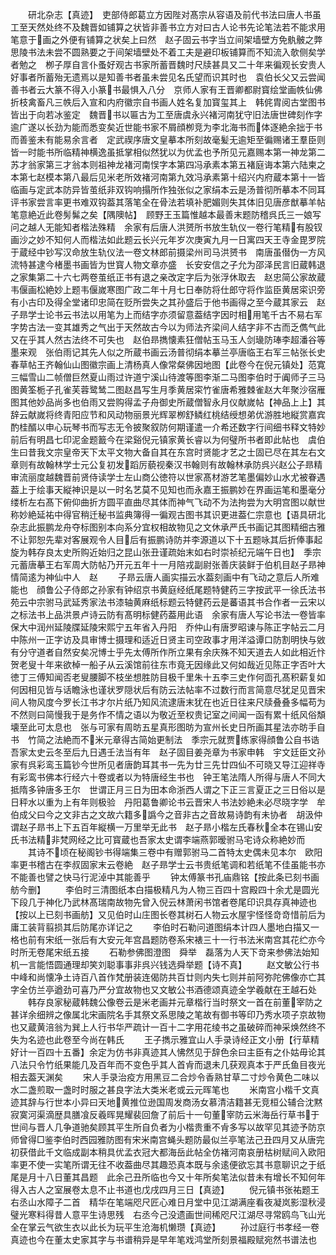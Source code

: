 <!-- { "loadSidebar": true } -->
　　研北杂志【真迹】　吏部侍郎葛立方因陛对髙宗从容语及前代书法曰唐人书虽工至天然处终不及魏晋如铺算之状皆非善书立方对曰古人论书先论笔法若不能求用笔意于画之外便有铺算之状矣上曰然　赵子固云书字当立间架墙壁方免骫骳之弊思陵书法未尝不圆熟要之于间架墙壁处不着工夫是避印板铺算而不知流入欹侧矣学者勉之　栁子厚自言仆蚤好观古书家所蓄晋魏时尺牍甚具又二十年来徧观长安贵人好事者所蓄殆无遗焉以是知善书者虽未尝见名氏望而识其时也　袁伯长父又云尝闻善书者云大篆不得入小篆书最惧入八分　京师人家有王晋卿都尉寳绘堂画帙仙佛折枝禽畜凡三帙后入宣和内府徽宗自书画人姓名复加寳玺其上　韩侂胄阅古堂图书皆出于向若冰鉴定　魏晋书以匾古为工至唐虞永兴褚河南犹守旧法唐世碑刻作字逾广遂以长劲为能而悉变矣近世能书家不屑顔栁竞为李北海书而体逐絶余拙于书而善鉴未有能易余言者　定武禊序唐文皇摹本所刻故毫髪无逾矩至徧赐诸王羣臣则皆一时能书所临精神横逸虽抵掌相似然犹以为优孟也予所见元嘉赐本第一神龙第二苏才翁家第三才翁本则祖神龙褚河南悮字本第四冯承素本第五褚庭诲本第六陆柬之本第七赵模本第八最后见米老所效褚河南第九效冯承素第十绍兴内府蔵本第十一皆临画与定武本防异皆茧纸非双钩响搨所作独张似之家绢本云是汤普彻所摹本不同耳　评书家尝言率更书难双钩葢其落笔全在骨法若填补肥媚则失其体旧见唐彦猷摹羊帖笔意絶近此卷髣髴之矣【隅隩帖】　顾野王玉篇惟越本最善末题防稽呉氏三一娘写问之越人无能知者楷法殊精　余家有后唐人洪赟所书放生轨仪一卷行笔精有股钗画沙之妙不知何人而楷法如此题云长兴元年岁次庚寅九月一日寓四天王寺金毘罗院于蔵经中钞写汉命放生轨仪法一卷文林郎前摄梁州司马洪赟书　南唐虽僣伪一方风流特甚逮今楮墨书画皆为世寳人物文章亦盛　长安安信之子允为邵泽民言旧蔵韩退之家集第二十六七两卷茧纸正书有退之亲改定字后为张浮休取去　赵忠简公家故蔵韦偃画松絶妙上题韦偃嵗寒图广政二年十月七日奉防将仕郎守将作监臣黄居寀识旁有小古印及得全堂诸印忠简在贬所尝失之其孙盛后于他书画得之至今蔵其家云　赵子昻学士论书云书法以用笔为上而结字亦须留意葢结字因时相用笔千古不易右军字势古法一变其雄秀之气出于天然故古今以为师法齐梁间人结字非不古而乏儁气此又在乎其人然古法终不可失也　赵伯昻擕懐素狂僧帖玉马玉人剑璏防琫李超潘谷等墨来观　张伯雨记其先人似之所蔵书画云汤普彻绢本摹兰亭唐临王右军三帖张长史春草帖王齐翰仙山图徽宗画上清杨真人像常粲佛因地图【此卷今在倪元镇处】范寛三幅雪山二帧僧巨然夏山雨过许道宁溪山待渡等图李渐二马图李伯时于阗师子三马图黄筌栀子孔雀芙蓉鹭鸶二图赵昌写生月季黄居寀竹雀唐希雅棘雀赵大年聚沙宿雁图其他妙品尚多也伯雨又尝购得孟子舟御史所蔵僧智永月仪献嵗帖【神品上上】其辞云献嵗将终青阳应节和风动物丽景光辉翠栁舒鳞红桃结绶想弟优游胜地縦赏嘉宾酌桂醑以申心玩琴书而写志无令披聚叙防何期谨遣一介希还数字行间细书释文特妙前后有明昌七印泥金题籖今在梁谿倪元镇家黄长睿以为何璧所书者即此帖也　虞伯生曰昔我文宗皇帝天下太平文物大备自其在东宫时贤能才艺之士固已尽在其左右文章则有故翰林学士元公复初发蹈厉藐视秦汉书翰则有故翰林承防呉兴赵公子昻精审流丽度越魏晋前贤侍读学士左山商公徳符以世家髙材游艺笔墨偏妙山水尤被眷遇葢上于绘事天縦神识是以一时名艺莫不见知也而永嘉王振鹏妙在界画运笔和墨毫分缕析左右髙下俯仰曲折方圆平直曲尽其体而神气飞动不为法拘尝为大明宫图以献世称妙絶延祐中得官稍迁秘书监典簿得一徧观古图书其识更进葢仁宗意也【语具研北杂志此振鹏龙舟夺标图别本向系分宜权相故物见之文休承严氏书画记其图精细古雅不让郭恕先辈对客展观令人目后有振鹏诗防并李源道以下十五题咏其后折俸事起旋为韩存良太史所购近始归之昆山张丑谨疏始末如右时崇祯纪元端午日也】　季宗元蓄唐摹王右军周大防帖乃开元五年十一月陪戎副尉张善庆装鲜于伯机目赵子昻神情简逺为神仙中人　赵
　　子昻云唐人画实描云水葢刻画中有飞动之意后人所难能也　顔鲁公子侍郎之孙家有钟绍京书黄庭经纸尾题特健药三字按武平一徐氏法书苑云中宗驸马武延秀家法书漆轴黄麻纸标题云特健药云是蕃语其书合作者一云宋以之标法书上品洪景卢诗云防有髙明标健药葢用此语　余家有唐人写论书法一卷皆率保大中润州延陵牒延陵宋熙宁五年省入丹阳　乔仲山有唐罗昭谏与陈正字帖云二月中陈州一正字访及具审博士摄理和适近日贤主司空政事才用洋溢谭口防割明快与敓有分守道者自然安矣况博士乎先太傅所作所立果有余庆殊不知天道去人如此相近忭贺老叟十年来欲棹一船子从云溪馆前往东市竟无因缘此又何如哉近见陈正字否叶大徳丁三傅知闻否老叟腰脚不枝坐想胜防目极千里朱十五李三史作何靣孔髙积薪复如何因相见皆与话瞻泳也谨状罗隠状后有防云法帖率不过数行而言简意尽犹足见晋宋间人物风度今罗长江书才尔片纸乃知风流逮唐末犹在也近日往来尺牍叠叠多幅苟为不然则曰简慢我于是务作不情之语以为敬近至权贵记室之间闻一函有累十纸风俗頽壊至此可太息也　张与可家有周昉五星真形图昉为宣州长史日所画其星法亦昉手自书　竹简之法絶而不米元章得古简始更制法　季宗元就贾练家得顔鲁公自书诰　吾家太史云冬至后九日遇壬法当有年　赵子固目姜尧章为书家申韩　宇文廷臣文孙家有呉彩鸾玉篇钞今世所见者唐韵耳其书一先为廿三先廿四仙不可晓又导江迎祥寺有彩鸾书佛本行经六十卷或者以为特唐经生书也　钟王笔法隋人所得与唐人不同大抵隋多钟唐多王尔　世谓正月三日为田本命浙西人谓之下正三言夏正之三日俗以是日秤水以重为上有年则极验　丹阳葛鲁卿论书云晋宋人书法妙絶未必尽晓字学　牟伯成父曰今之文非古之文故六籍多譌今之音非古之音故易诗韵有未协者　胡汲仲谓赵子昻书上下五百年縦横一万里举无此书　赵子昻小楷左氏春秋全本在锡山安氏书法精非梵网经之比可寳蔵也吾家太史谓李端燕郭暧驸马宅诗众称絶妙而
　　其诗不顷在秘阁钞书得端集三卷中有赠郭驸马二首特太史偶未见本尔　欧阳率更书稽古在李叔固家末云卷絶　赵子昻学士云书贵纸笔调和若纸笔不佳虽能书亦不能善也譬之快马行泥淖中其能善乎
　　钟太傅篆书孔庙鼎铭【按此条已刻书画舫今删】
　　李伯时三清图纸本白描极精凡为人物三百四十宫殿四十余尤是圆光下段几于神化乃武林髙瑞南故物先曾入倪云林萧闲书馆者卷尾印识具存真神迹也【按以上已刻书画舫】又见伯时山庄图长卷其树石人物云水屋宇怪怪竒竒惜前后为庸工装背翦损其后防尾亦详记之
　　李伯时石勒问道图绢本计四人墨地白描又一格也前有宋纸一张后有大安元年宫昌题防卷系宋裱三十一行书法米南宫其花纻亦今时所无卷尾宋纸五接
　　石勒参佛图澄图　舜举　磊落为人天下竒来参佛法始知机一言能悟圆通理却笑刘聪事事非呉兴钱选舜举题【诗不真】
　　赵文敏公行书中峰和尚懐净土诗百八首作梵册装连偈防共百廿则内失七则并前阿弥陀佛像亦亡其字全仿兰亭遒劲可喜乃严分宜故物也又文敏公书酒德颂真迹全学羲献在王越石处
　　韩存良家秘蔵韩魏公像卷云是米老画并元章楷行当时祭文一首在前董宰防之甚详余细辨之像属北宋画院名手其祭文系思陵之笔故有御书等印乃秀水项子京故物也又蔵黄涪翁为巽上人行书华严疏计一百十二字用花绫书之虽破碎而神采焕然终不失为名迹也此卷至今尚在韩氏
　　王子擕示雅宜山人手录诗经正文小册【行草精好计一百四十五番】余定为仿书非真迹其人怫然见于辞色余曰主臣有之仆姑毋论其八法只令竹纸果能几及百年而不变色乎其人首肻而退未几获观真本于严氏鱼目夜光相去葢天渊矣
　　宋人手录治疫方用黑豆二合炒令香熟甘草二寸炒令黄色二味以水二盏煎取一盏时时服之甚良字法大类米老或云元晖笔也
　　米南宫小楷千文真迹其辞与行世本小异曰天地黄推位逊国周发商汤女慕清洁籍甚无竞桓公辅合沈黙寂寞河渠滴歴具膳飡反羲晖晃耀裴回詹了前后十一句董宰防云米海岳行草书于世间与晋人几争道驰矣顾其平生所自负者为小楷贵重不肻多写以故罕见其迹予防京师曾得□鉴李伯时西园雅防图有宋米南宫蝇头题防最似兰亭笔法己丑四月又从唐完初获借此千文临成副本稍具优孟衣冠大都海岳此帖全仿褚河南哀册枯树赋间入欧阳率更不使一实笔所谓无往不收葢曲尽其趣恐真本既与余逺便欲忘其书意聊识之于纸尾是月十八日董其昌题　此余己丑所临也今又十年所矣笔法似昔未有增长不知何年得入古人之室展卷太息不止书道也戊戌四月三日【真迹】
　　倪元镇书张祐题王右丞山水障子二首　精华在笔端咫尺匠心难日月堂中见江湖满座看夜凝岚影湿秋浸璧光寒料得昔人意平生诗思残　右丞今己没遗画世间稀咫尺江湖尽寻常鸥鸟飞山光全在掌云气欲生衣以此长为玩平生沧海机懒瓒【真迹】
　　孙过庭行书孝经一卷真迹也今在董太史家其字与书谱稍异是早年笔戏鸿堂所刻景福殿赋宛然书谱法也
